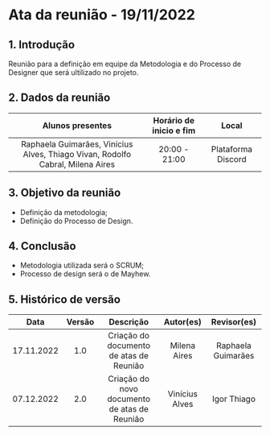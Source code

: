 # Ata da reunião - 19/11/2022

## 1. Introdução
 Reunião para a definição em equipe da Metodologia e do Processo de Designer que será ultilizado no projeto.
## 2. Dados da reunião
|                                    Alunos presentes                                     |   Horário de inicio e fim |      Local       |
| :-------------------------------------------------------------------------------------: | :--------: | :--------------: |
| Raphaela Guimarães, Vinícius Alves, Thiago Vivan, Rodolfo Cabral, Milena Aires | 20:00 - 21:00 | Plataforma Discord |

## 3. Objetivo da reunião
 - Definição da metodologia;
 - Definição do Processo de Design.

## 4. Conclusão
 - Metodologia utilizada será o SCRUM;
 - Processo de design será o de Mayhew.

## 5. Histórico de versão
|    Data    | Versão | Descrição    | Autor(es)    | Revisor(es)           |
| :--------: | :----: | :----------: | :----------: | :----------------: |
| 17.11.2022 |  1.0   | Criação do documento de atas de Reunião | Milena Aires | Raphaela Guimarães |
| 07.12.2022 |  2.0   | Criação do novo documento de atas de Reunião | Vinícius Alves | Igor Thiago|
